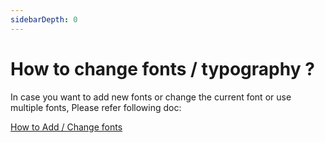 ```yaml
---
sidebarDepth: 0
---
```


# How to change fonts / typography ?

In case you want to add new fonts or change the current font or use multiple fonts, Please refer following doc:

[How to Add / Change fonts](/guide/development/theming.html#how-to-override-typography)